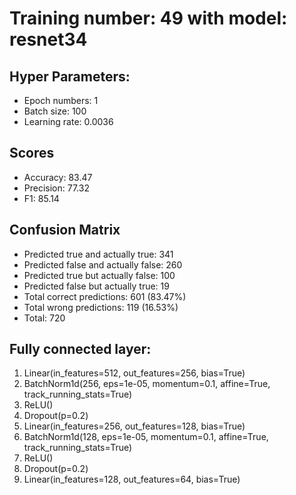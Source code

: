 # Training number: 49 with model: resnet34
## Hyper Parameters:
- Epoch numbers: 1
- Batch size: 100
- Learning rate: 0.0036

## Scores
- Accuracy: 83.47
- Precision: 77.32
- F1: 85.14

## Confusion Matrix
- Predicted true and actually true: 341
- Predicted false and actually false: 260
- Predicted true but actually false: 100
- Predicted false but actually true: 19
- Total correct predictions: 601 (83.47%)
- Total wrong predictions: 119 (16.53%)
- Total: 720

## Fully connected layer:
1. Linear(in_features=512, out_features=256, bias=True)
2. BatchNorm1d(256, eps=1e-05, momentum=0.1, affine=True, track_running_stats=True)
3. ReLU()
4. Dropout(p=0.2)
5. Linear(in_features=256, out_features=128, bias=True)
6. BatchNorm1d(128, eps=1e-05, momentum=0.1, affine=True, track_running_stats=True)
7. ReLU()
8. Dropout(p=0.2)
9. Linear(in_features=128, out_features=64, bias=True)